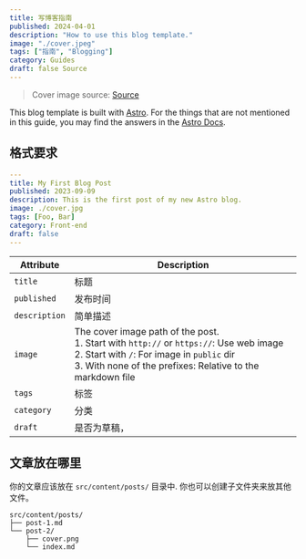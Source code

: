 ```yaml
---
title: 写博客指南
published: 2024-04-01
description: "How to use this blog template."
image: "./cover.jpeg"
tags: ["指南", "Blogging"]
category: Guides
draft: false Source
---
```


> Cover image source: [Source](https://image.civitai.com/xG1nkqKTMzGDvpLrqFT7WA/208fc754-890d-4adb-9753-2c963332675d/width=2048/01651-1456859105-(colour_1.5),girl,_Blue,yellow,green,cyan,purple,red,pink,_best,8k,UHD,masterpiece,male%20focus,%201boy,gloves,%20ponytail,%20long%20hair,.jpeg)

This blog template is built with [Astro](https://astro.build/). For the things that are not mentioned in this guide, you may find the answers in the [Astro Docs](https://docs.astro.build/).

## 格式要求

```yaml
---
title: My First Blog Post
published: 2023-09-09
description: This is the first post of my new Astro blog.
image: ./cover.jpg
tags: [Foo, Bar]
category: Front-end
draft: false
---
```

| Attribute     | Description                                                                                                                                                                                                 |
|---------------|-------------------------------------------------------------------------------------------------------------------------------------------------------------------------------------------------------------|
| `title`       | 标题                                                                                                                                                                                      |
| `published`   | 发布时间                                                                                                                                                                       |
| `description` | 简单描述                                                     |
| `image`       | The cover image path of the post.<br/>1. Start with `http://` or `https://`: Use web image<br/>2. Start with `/`: For image in `public` dir<br/>3. With none of the prefixes: Relative to the markdown file |
| `tags`        | 标签                                                                                                                                                                                       |
| `category`    | 分类                                                         |
| `draft`        | 是否为草稿，                                                                                                                                          |

## 文章放在哪里

你的文章应该放在 `src/content/posts/` 目录中. 你也可以创建子文件夹来放其他文件。

```
src/content/posts/
├── post-1.md
└── post-2/
    ├── cover.png
    └── index.md
```
